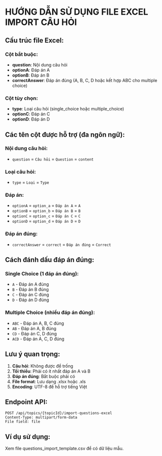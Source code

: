 # HƯỚNG DẪN SỬ DỤNG FILE EXCEL IMPORT CÂU HỎI

## Cấu trúc file Excel:

### Cột bắt buộc:

- **question**: Nội dung câu hỏi
- **optionA**: Đáp án A
- **optionB**: Đáp án B
- **correctAnswer**: Đáp án đúng (A, B, C, D hoặc kết hợp ABC cho multiple choice)

### Cột tùy chọn:

- **type**: Loại câu hỏi (single_choice hoặc multiple_choice)
- **optionC**: Đáp án C
- **optionD**: Đáp án D

## Các tên cột được hỗ trợ (đa ngôn ngữ):

### Nội dung câu hỏi:

- `question` = `Câu hỏi` = `Question` = `content`

### Loại câu hỏi:

- `type` = `Loại` = `Type`

### Đáp án:

- `optionA` = `option_a` = `Đáp án A` = `A`
- `optionB` = `option_b` = `Đáp án B` = `B`
- `optionC` = `option_c` = `Đáp án C` = `C`
- `optionD` = `option_d` = `Đáp án D` = `D`

### Đáp án đúng:

- `correctAnswer` = `correct` = `Đáp án đúng` = `Correct`

## Cách đánh dấu đáp án đúng:

### Single Choice (1 đáp án đúng):

- `A` - Đáp án A đúng
- `B` - Đáp án B đúng
- `C` - Đáp án C đúng
- `D` - Đáp án D đúng

### Multiple Choice (nhiều đáp án đúng):

- `ABC` - Đáp án A, B, C đúng
- `AB` - Đáp án A, B đúng
- `CD` - Đáp án C, D đúng
- `ACD` - Đáp án A, C, D đúng

## Lưu ý quan trọng:

1. **Câu hỏi**: Không được để trống
2. **Tối thiểu**: Phải có ít nhất đáp án A và B
3. **Đáp án đúng**: Bắt buộc phải có
4. **File format**: Lưu dạng .xlsx hoặc .xls
5. **Encoding**: UTF-8 để hỗ trợ tiếng Việt

## Endpoint API:

```
POST /api/topics/{topicId}/import-questions-excel
Content-Type: multipart/form-data
File field: file
```

## Ví dụ sử dụng:

Xem file questions_import_template.csv để có dữ liệu mẫu.

